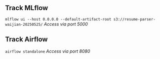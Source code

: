 ## Track MLflow
`mlflow ui --host 0.0.0.0 --default-artifact-root s3://resume-parser-waijian-20250525/`
*Access via port 5000*

## Track Airflow
`airflow standalone`
*Access via port 8080*
